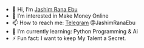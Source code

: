 - 👋 Hi, I’m [Jashim Rana Ebu](github.com/Jashim-Rana-Ebu)
- 👀 I’m interested in Make Money Online
- 📫 How to reach me: [Telegram](t.me/JashimRanaEbu) @JashimRanaEbu
- 🌱 I’m currently learning: Python Programming & Ai
- ⚡ Fun fact: I want to keep My Talent a Secret.
